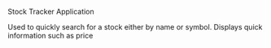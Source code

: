 Stock Tracker Application

Used to quickly search for a stock either by name or symbol.
Displays quick information such as price